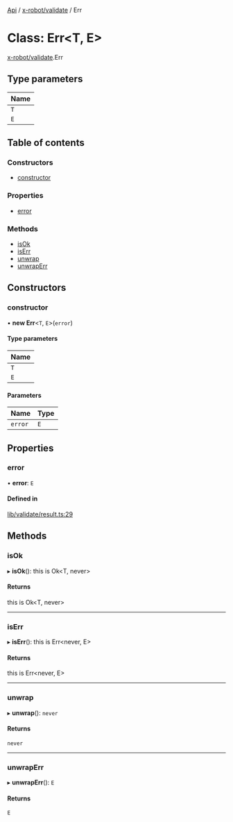 [Api](../README.md) / [x-robot/validate](../modules/x_robot_validate.md) / Err

# Class: Err<T, E\>

[x-robot/validate](../modules/x_robot_validate.md).Err

## Type parameters

| Name |
| :------ |
| `T` |
| `E` |

## Table of contents

### Constructors

- [constructor](x_robot_validate.Err.md#constructor)

### Properties

- [error](x_robot_validate.Err.md#error)

### Methods

- [isOk](x_robot_validate.Err.md#isok)
- [isErr](x_robot_validate.Err.md#iserr)
- [unwrap](x_robot_validate.Err.md#unwrap)
- [unwrapErr](x_robot_validate.Err.md#unwraperr)

## Constructors

### constructor

• **new Err**<`T`, `E`\>(`error`)

#### Type parameters

| Name |
| :------ |
| `T` |
| `E` |

#### Parameters

| Name | Type |
| :------ | :------ |
| `error` | `E` |

## Properties

### error

• **error**: `E`

#### Defined in

[lib/validate/result.ts:29](https://github.com/Masquerade-Circus/x-robot/blob/5edbfcd/lib/validate/result.ts#L29)

## Methods

### isOk

▸ **isOk**(): this is Ok<T, never\>

#### Returns

this is Ok<T, never\>

___

### isErr

▸ **isErr**(): this is Err<never, E\>

#### Returns

this is Err<never, E\>

___

### unwrap

▸ **unwrap**(): `never`

#### Returns

`never`

___

### unwrapErr

▸ **unwrapErr**(): `E`

#### Returns

`E`
